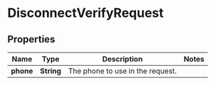 

# DisconnectVerifyRequest


## Properties

Name | Type | Description | Notes
------------ | ------------- | ------------- | -------------
**phone** | **String** | The phone to use in the request. | 



